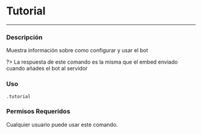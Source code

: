 # Tutorial
---
### Descripción
Muestra información sobre como configurar y usar el bot

?> La respuesta de este comando es la misma que el embed enviado cuando añades el bot al servidor
### Uso
```
.tutorial
```
### Permisos Requeridos
Cualquier usuario puede usar este comando.
